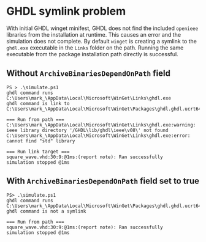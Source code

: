 # GHDL symlink problem

With initial GHDL winget minifest, GHDL does not find the included `openieee` libraries from the installation at runtime. This causes an error and the simulation does not complete. By default `winget` is creating a symlink to the `ghdl.exe` executable in the `Links` folder on the path. Running the same executable from the package installation path directly is successful.

## Without `ArchiveBinariesDependOnPath` field

```
PS > .\simulate.ps1
ghdl command runs C:\Users\mark_\AppData\Local\Microsoft\WinGet\Links\ghdl.exe
ghdl command is link to C:\Users\mark_\AppData\Local\Microsoft\WinGet\Packages\ghdl.ghdl.ucrt64_Microsoft.Winget.Source_8wekyb3d8bbwe\GHDL\bin\ghdl.exe

=== Run from path ===
C:\Users\mark_\AppData\Local\Microsoft\WinGet\Links\ghdl.exe:warning: ieee library directory '/GHDL\lib/ghdl\ieee\v08\' not found
C:\Users\mark_\AppData\Local\Microsoft\WinGet\Links\ghdl.exe:error: cannot find "std" library

=== Run link target ===
square_wave.vhd:30:9:@1ms:(report note): Ran successfully
simulation stopped @1ms
```

## With `ArchiveBinariesDependOnPath` field set to true ##

```
PS> .\simulate.ps1
ghdl command runs C:\Users\mark_\AppData\Local\Microsoft\WinGet\Packages\ghdl.ghdl.ucrt64__DefaultSource\GHDL/bin\ghdl.exe
ghdl command is not a symlink

=== Run from path ===
square_wave.vhd:30:9:@1ms:(report note): Ran successfully
simulation stopped @1ms
```